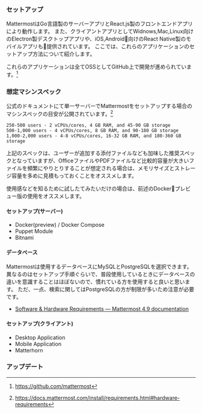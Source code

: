 ### セットアップ

MattermostはGo言語製のサーバーアプリとReact.js製のフロントエンドアプリにより動作します。
また、クライアントアプリとしてWidnows,Mac,Linux向けのElectron製デスクトップアプリや、iOS,Android向けのReact Native製のモバイルアプリも提供されています。
ここでは、これらのアプリケーションのセットアップ方法について紹介します。

これらのアプリケーションは全てOSSとしてGitHub上で開発が進められています。[^1]

[^1]: https://github.com/mattermost

### 想定マシンスペック

公式のドキュメントにて単一サーバーでMattermostをセットアップする場合のマシンスペックの目安が公開されています。[^2]

```
250-500 users - 2 vCPUs/cores, 4 GB RAM, and 45-90 GB storage
500-1,000 users - 4 vCPUs/cores, 8 GB RAM, and 90-180 GB storage
1,000-2,000 users - 4-8 vCPUs/cores, 16-32 GB RAM, and 180-360 GB storage
```

上記のスペックは、ユーザーが追加する添付ファイルなども加味した推奨スペックとなっていますが、OfficeファイルやPDFファイルなど比較的容量が大きいファイルを頻繁にやりとりすることが想定される場合は、メモリサイズとストレージ容量を多めに見積もっておくことをオススメします。

使用感などを知るために試したてみたいだけの場合は、前述のDockerプレビュー版の使用をオススメします。


[^2]: https://docs.mattermost.com/install/requirements.html#hardware-requirements


#### セットアップ(サーバー)

* Docker(preview) / Docker Compose
* Puppet Module
* Bitnami

#### データベース
Mattermostは使用するデータベースにMySQLとPostgreSQLを選択できます。
異なるのはセットアップ手順ぐらいで、普段使用しているときにデータベースの違いを意識することはほぼないので、慣れている方を使用すると良いと思います。
ただ、一点、検索に関してはPostgreSQLの方が制限が多いため注意が必要です。
* [Software & Hardware Requirements — Mattermost 4\.9 documentation](https://docs.mattermost.com/install/requirements.html#database-software)

#### セットアップ(クライアント)
* Desktop Application
* Mobile Application
* Matterhorn


### アップデート

